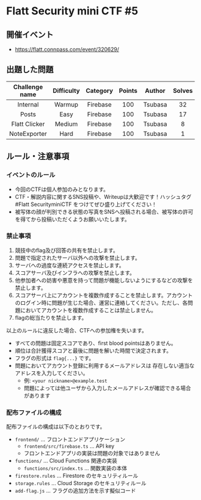 # Flatt Security mini CTF #5

## 開催イベント

- https://flatt.connpass.com/event/320629/

## 出題した問題

| Challenge name | Difficulty | Category | Points | Author | Solves |
|:-:|:-:|:-:|:-:|:-:|:-:|
| Internal | Warmup | Firebase | 100 | Tsubasa | 32 |
| Posts | Easy | Firebase | 100 | Tsubasa | 17 |
| Flatt Clicker | Medium | Firebase | 100 | Tsubasa | 8 |
| NoteExporter | Hard | Firebase | 100 | Tsubasa | 1 |

## ルール・注意事項

### イベントのルール

- 今回のCTFは個人参加のみとなります。
- CTF・解説内容に関するSNS投稿や、Writeupは大歓迎です！ハッシュタグ #Flatt SecurityminiCTF をつけてぜひ盛り上げてください！
- 被写体の顔が判別できる状態の写真をSNSへ投稿される場合、被写体の許可を得てから投稿いただくようお願いいたします。

### 禁止事項

1. 競技中のflag及び回答の共有を禁止します。
1. 問題で指定されたサーバ以外への攻撃を禁止します。
1. サーバへの過度な連続アクセスを禁止します。
1. スコアサーバ及びインフラへの攻撃を禁止します。
1. 他参加者への妨害や悪意を持って問題が機能しないようにするなどの攻撃を禁止します。
1. スコアサーバ上にアカウントを複数作成することを禁止します。アカウントのログイン時に問題が生じた場合、運営に連絡してください。ただし、各問題においてアカウントを複数作成することは禁止しません。
1. flagの総当たりを禁止します。

以上のルールに違反した場合、CTFへの参加権を失います。

- すべての問題は固定スコアであり、first blood pointsはありません。
- 順位は合計獲得スコアと最後に問題を解いた時間で決定されます。
- フラグの形式は `flag{...}` です。
- 問題においてアカウント登録に利用するメールアドレスは 存在しない適当なアドレスを入力してください。
  - 例: `<your nickname>@example.test`
  - 問題によっては他ユーザから入力したメールアドレスが確認できる場合があります

### 配布ファイルの構成

配布ファイルの構成は以下のとおりです。

- `frontend/` ... フロントエンドアプリケーション
  - `frontend/src/firebase.ts` ... API key
  - フロントエンドアプリの実装は問題の対象ではありません
- `functions/` ... Cloud Functions 関連の実装
  - `functions/src/index.ts` ... 関数実装の本体
- `firestore.rules` ... Firestore のセキュリティルール
- `storage.rules` ... Cloud Storage のセキュリティルール
- `add-flag.js` ... フラグの追加方法を示す擬似コード

